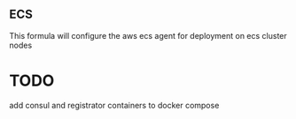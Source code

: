ECS
---

This formula will configure the aws ecs agent for deployment on ecs cluster nodes


# TODO
add consul and registrator containers to docker compose